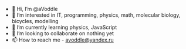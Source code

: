- 👋 Hi, I’m @aVoddle
- 👀 I’m interested in IT, programming, physics, math, molecular biology, bicycles, modelling
- 🌱 I’m currently learning physics, JavaScript
- 💞️ I’m looking to collaborate on nothing yet
- 📫 How to reach me - avoddle@yandex.ru

<!---
aVoddle/aVoddle is a ✨ special ✨ repository because its `README.md` (this file) appears on your GitHub profile.
You can click the Preview link to take a look at your changes.
--->
